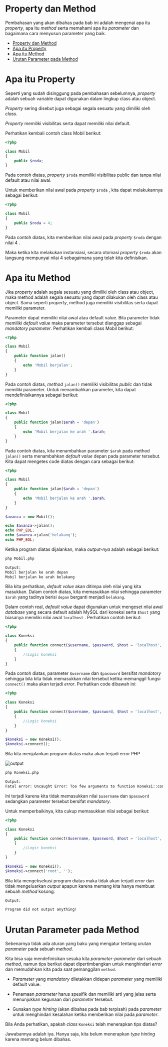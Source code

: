 Property dan Method
================
Pembahasan yang akan dibahas pada bab ini adalah mengenai apa itu *property*, apa itu *method* serta memahami apa itu *parameter* dan bagaimana cara menyusun parameter yang baik.

- [Property dan Method](#property-dan-method)
- [Apa itu Property](#apa-itu-property)
- [Apa itu Method](#apa-itu-method)
- [Urutan Parameter pada Method](#urutan-parameter-pada-method)

# Apa itu Property
Seperti yang sudah disinggung pada pembahasan sebelumnya, *property* adalah sebuah variable dapat digunakan dalam lingkup class atau object. 

*Property* sering disebut juga sebagai segala sesuatu yang dimiliki oleh *class*. 

*Property* memiliki visibilitas serta dapat memiliki nilai default. 

Perhatikan kembali contoh class Mobil berikut:

```php
<?php

class Mobil
{
	public $roda;
}
```
Pada contoh diatas, *property* `$roda` memiliki visibilitas public dan tanpa nilai default atau nilai awal. 

Untuk memberikan nilai awal pada *property* `$roda` , kita dapat melakukannya sebagai berikut:

```php
<?php

class Mobil
{
	public $roda = 4;
}
```
Pada contoh diatas, kita memberikan nilai awal pada *property* `$roda` dengan nilai 4 . 

Maka ketika kita melakukan instansiasi, secara otomasi *property* `$roda` akan langsung mempunyai nilai 4 sebagaimana yang telah kita definisikan.

# Apa itu Method

Jika *property* adalah segala sesuatu yang dimiliki oleh class atau object, maka method adalah segala sesuatu yang dapat dilakukan oleh class atau object. Sama seperti *property*, method juga memiliki visibilitas serta dapat memiliki parameter. 

Parameter dapat memiliki nilai awal atau default value. Bila parameter tidak memiliki *default value* maka parameter tersebut dianggap sebagai *mandatory parameter*. Perhatikan kembali class Mobil berikut:

```php
<?php

class Mobil
{
	public function jalan()
	{
		echo 'Mobil berjalan';
	}
}
```
Pada contoh diatas, *method* `jalan()` memiliki visibilitas *public* dan tidak memiliki parameter. Untuk menambahkan parameter, kita dapat mendefinisikannya sebagai berikut:

```php
<?php

class Mobil
{
	public function jalan($arah = 'depan')
	{
		echo 'Mobil berjalan ke arah '.$arah;
	}
}
```
Pada contoh diatas, kita menambahkan parameter `$arah` pada method `jalan()` serta menambahkan *default value* depan pada parameter tersebut. Kita dapat mengetes code diatas dengan cara sebagai berikut:

```php
<?php

class Mobil
{
	public function jalan($arah = 'depan')
	{
		echo 'Mobil berjalan ke arah '.$arah;
	}
}

$avanza = new Mobil();

echo $avanza->jalan(); 
echo PHP_EOL;
echo $avanza->jalan('belakang'); 
echo PHP_EOL;
```
Ketika program diatas dijalankan, maka *output-nya* adalah sebagai berikut:

```bash
php Mobil.php

Output:
Mobil berjalan ke arah depan 
Mobil berjalan ke arah belakang
```
Bila kita perhatikan, *default* *value* akan ditimpa oleh nilai yang kita masukkan. Dalam contoh diatas, kita memasukkan nilai sehingga parameter `$arah` yang tadinya berisi `depan` berganti menjadi `belakang`. 

Dalam contoh real, *default* *value* dapat digunakan untuk mengeset nilai awal *database* yang secara default adalah MySQL dari koneksi serta `$host` yang biasanya memiliki nilai awal `localhost` . Perhatikan contoh berikut:

```php
<?php

class Koneksi
{
	public function connect($username, $password, $host = 'localhost', $port = 3306)
	{
		//Logic koneksi
	}
}
```
Pada contoh diatas, parameter `$username` dan `$password` bersifat *mandotory* sehingga bila kita tidak memasukkan nilai tersebut ketika memanggil fungsi `connect()` maka akan terjadi *error*. Perhatikan code dibawah ini:

```php
<?php

class Koneksi
{
	public function connect($username, $password, $host = 'localhost', $port = 3306)
	{
		//Logic koneksi
	}
}

$koneksi = new Koneksi();
$koneksi->connect();
```

Bila kita menjalankan program diatas maka akan terjadi error PHP 

![output](https://i.imgur.com/ATqj0bJ.png)

```bash
php Koneksi.php

Output:
Fatal error: Uncaught Error: Too few arguments to function Koneksi::connect() 0 passed, 2 required in Koneksi.php on line 12
```
Ini terjadi karena kita tidak memasukkan nilai `$username` dan `$password` sedangkan parameter tersebut bersifat *mandatory*. 

Untuk memperbaikinya, kita cukup memasukkan nilai sebagai berikut:

```php
<?php

class Koneksi
{
	public function connect($username, $password, $host = 'localhost', $port = 3306)
	{
		//Logic koneksi
	}
}

$koneksi = new Koneksi();
$koneksi->connect('root', '');
```
Bila kita mengeksekusi program diatas maka tidak akan terjadi *error* dan tidak mengeluarkan *output* apapun karena memang kita hanya membuat sebuah *method* kosong.

```bash
Output:

Program did not output anything!
```

# Urutan Parameter pada Method

Sebenarnya tidak ada aturan yang baku yang mengatur tentang urutan *parameter* pada sebuah *method*. 

Kita bisa saja mendefinisikan sesuka kita *parameter*-*parameter* dari sebuah *method*, namun tips berikut dapat dipertimbangkan untuk menghindari *error* dan memudahkan kita pada saat pemanggilan `method`.

- *Parameter* yang *mandatory* diletakkan didepan *parameter* yang memiliki default value.

- Penamaan *parameter* harus spesifik dan memiliki arti yang jelas serta menunjukkan kegunaan dari *parameter* tersebut.

- Gunakan *type hinting* (akan dibahas pada bab terpisah) pada *parameter* untuk menghindari kesalahan ketika memberikan nilai pada *parameter*.

Bila Anda perhatikan, apakah *class* `Koneksi` telah menerapkan tips diatas? 

Jawabannya adalah iya. Hanya saja, kita belum menerapkan *type hinting* karena memang belum dibahas.

